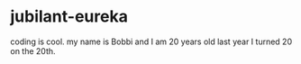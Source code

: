 # jubilant-eureka
coding is cool.
my name is Bobbi and I am 20 years old
last year I turned 20 on the 20th.
